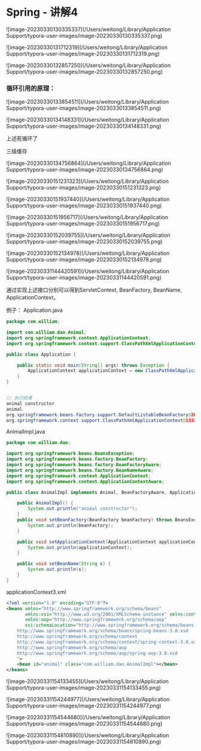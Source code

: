 # Spring - 讲解4

![image-20230330130335337](/Users/weitong/Library/Application Support/typora-user-images/image-20230330130335337.png)

![image-20230330131712319](/Users/weitong/Library/Application Support/typora-user-images/image-20230330131712319.png)

![image-20230330132857250](/Users/weitong/Library/Application Support/typora-user-images/image-20230330132857250.png)

### 循环引用的原理：

![image-20230330133854511](/Users/weitong/Library/Application Support/typora-user-images/image-20230330133854511.png)



![image-20230330134148331](/Users/weitong/Library/Application Support/typora-user-images/image-20230330134148331.png)

上述死循环了



三级缓存

![image-20230330134756864](/Users/weitong/Library/Application Support/typora-user-images/image-20230330134756864.png)





![image-20230330151231323](/Users/weitong/Library/Application Support/typora-user-images/image-20230330151231323.png)





![image-20230330151937440](/Users/weitong/Library/Application Support/typora-user-images/image-20230330151937440.png)

![image-20230330151956717](/Users/weitong/Library/Application Support/typora-user-images/image-20230330151956717.png)



![image-20230330152039755](/Users/weitong/Library/Application Support/typora-user-images/image-20230330152039755.png)

![image-20230330152134978](/Users/weitong/Library/Application Support/typora-user-images/image-20230330152134978.png)







![image-20230331144420591](/Users/weitong/Library/Application Support/typora-user-images/image-20230331144420591.png)

通过实现上述接口分别可以得到ServletContext, BeanFactory, BeanName, ApplicationContext。

例子：
Application.java

```java
package com.william;

import com.william.dao.Animal;
import org.springframework.context.ApplicationContext;
import org.springframework.context.support.ClassPathXmlApplicationContext;

public class Application {

    public static void main(String[] args) throws Exception {
        ApplicationContext applicationContext = new ClassPathXmlApplicationContext("applicationContext3.xml");
    }
}


// 执行结果
animal constructor
animal
org.springframework.beans.factory.support.DefaultListableBeanFactory@26ba2a48: defining beans [animal]; root of factory hierarchy
org.springframework.context.support.ClassPathXmlApplicationContext@133314b, started on Fri Mar 31 15:37:20 CST 2023
```

AnimalImpl.java

```java
package com.william.dao;

import org.springframework.beans.BeansException;
import org.springframework.beans.factory.BeanFactory;
import org.springframework.beans.factory.BeanFactoryAware;
import org.springframework.beans.factory.BeanNameAware;
import org.springframework.context.ApplicationContext;
import org.springframework.context.ApplicationContextAware;

public class AnimalImpl implements Animal, BeanFactoryAware, ApplicationContextAware, BeanNameAware {

    public AnimalImpl() {
        System.out.println("animal constructor");
    }
    public void setBeanFactory(BeanFactory beanFactory) throws BeansException {
        System.out.println(beanFactory);
    }

    public void setApplicationContext(ApplicationContext applicationContext) throws BeansException {
        System.out.println(applicationContext);
    }

    public void setBeanName(String s) {
        System.out.println(s);
    }
}
```

applicationContext3.xml

```xml
<?xml version="1.0" encoding="UTF-8"?>
<beans xmlns="http://www.springframework.org/schema/beans"
       xmlns:xsi="http://www.w3.org/2001/XMLSchema-instance" xmlns:context="http://www.springframework.org/schema/context"
       xmlns:aop="http://www.springframework.org/schema/aop"
       xsi:schemaLocation="http://www.springframework.org/schema/beans
    http://www.springframework.org/schema/beans/spring-beans-3.0.xsd
    http://www.springframework.org/schema/context
    http://www.springframework.org/schema/context/spring-context-3.0.xsd
    http://www.springframework.org/schema/aop
    http://www.springframework.org/schema/aop/spring-aop-3.0.xsd
    ">
    <bean id="animal" class="com.william.dao.AnimalImpl"></bean>
</beans>
```



![image-20230331154133455](/Users/weitong/Library/Application Support/typora-user-images/image-20230331154133455.png)

![image-20230331154244977](/Users/weitong/Library/Application Support/typora-user-images/image-20230331154244977.png)

![image-20230331154544680](/Users/weitong/Library/Application Support/typora-user-images/image-20230331154544680.png)

![image-20230331154810890](/Users/weitong/Library/Application Support/typora-user-images/image-20230331154810890.png)

